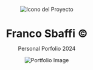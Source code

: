<div align="center">
  
![Icono del Proyecto](https://github.com/FrancoSbaffi/Portfolio/assets/99909205/b52b3cd3-d196-4c91-9f8c-2081a7e51d38)

</div>

<h1 align="center" style="margin-bottom: 0;">
  Franco Sbaffi &copy;
</h1>

<p align="center">
  Personal Porfolio 2024
</p>

<div align="center">
  
<img src="https://github.com/FrancoSbaffi/Portfolio/assets/99909205/805e942b-70e5-4d21-b4f1-93392bdf4b36" alt="Portfolio Image">
  
</div>


